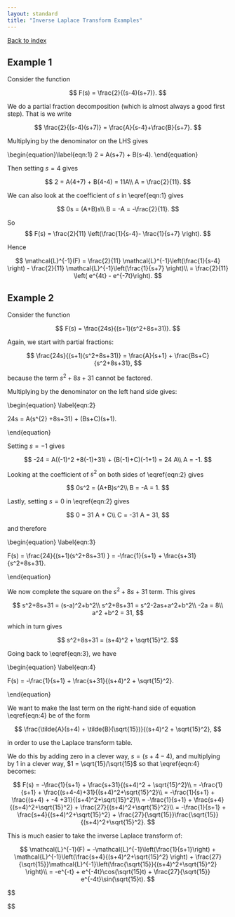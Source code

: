 ```yaml
---
layout: standard
title: "Inverse Laplace Transform Examples"
---
```




[Back to index](/../index.md)



## Example 1

Consider the function 


$$
F(s) = \frac{2}{(s-4)(s+7)}.
$$


We do a partial fraction decomposition (which is almost always a good first step). That is we write


$$
\frac{2}{(s-4)(s+7)} = \frac{A}{s-4}+\frac{B}{s+7}.
$$


Multiplying by the denominator on the LHS gives



\begin{equation}\label{eqn:1}
2 = A(s+7) + B(s-4).
\end{equation}



Then setting $s = 4$ gives 


$$
2 = A(4+7) + B(4-4) = 11A\\
A = \frac{2}{11}.
$$


We can also look at the coefficient of $s$  in \eqref{eqn:1} gives


$$
0s = (A+B)s\\
B = -A = -\frac{2}{11}.
$$


So
$$
F(s) = \frac{2}{11} \left(\frac{1}{s-4}- \frac{1}{s+7} \right).
$$




Hence


$$
\mathcal{L}^{-1}(F) = \frac{2}{11} \mathcal{L}^{-1}\left(\frac{1}{s-4} \right) - \frac{2}{11} \mathcal{L}^{-1}\left(\frac{1}{s+7} \right)\\
= \frac{2}{11} \left( e^{4t} - e^{-7t}\right).
$$




## Example 2



Consider the function


$$
F(s) = \frac{24s}{(s+1)(s^2+8s+31)}.
$$




Again, we start with partial fractions:


$$
\frac{24s}{(s+1)(s^2+8s+31)} = \frac{A}{s+1} + \frac{Bs+C}{s^2+8s+31},
$$


because the term $s^2+8s+31$ cannot be factored.



Multiplying by the denominator on the left hand side gives:



\begin{equation} \label{eqn:2}

24s = A(s^{2} +8s+31) + (Bs+C)(s+1).

\end{equation}



Setting $s = -1$ gives


$$
-24 = A((-1)^2 +8(-1)+31) + (B(-1)+C)(-1+1) = 24 A\\
A = -1.
$$


Looking at the coefficient of $s^2$ on both sides of \eqref{eqn:2} gives


$$
0s^2 = (A+B)s^2\\
B = -A = 1.
$$


Lastly, setting $s = 0$ in \eqref{eqn:2} gives


$$
0 = 31 A + C\\
C = -31 A = 31,
$$


and therefore



\begin{equation} \label{eqn:3}

F(s) = \frac{24}{(s+1)(s^2+8s+31) } = -\frac{1}{s+1} + \frac{s+31}{s^2+8s+31}.

\end{equation}





We now complete the square on the $s^2+8s+31$ term. This gives


$$
s^2+8s+31 = (s-a)^2+b^2\\
s^2+8s+31 = s^2-2as+a^2+b^2\\
-2a = 8\\
a^2 +b^2 = 31,
$$


which in turn gives


$$
s^2+8s+31 = (s+4)^2 + \sqrt{15}^2.
$$




Going back to \eqref{eqn:3}, we have



\begin{equation} \label{eqn:4}

F(s) = -\frac{1}{s+1} + \frac{s+31}{(s+4)^2 + \sqrt{15}^2}.

\end{equation}



We want to make the last term on the right-hand side of equation \eqref{eqn:4} be of the form


$$
\frac{\tilde{A}(s+4) + \tilde{B}(\sqrt{15})}{(s+4)^2 + \sqrt{15}^2},
$$


in order to use the Laplace transform table.



We do this by adding zero in a clever way, $s = (s+4-4)$, and multiplying by 1 in a clever way, $1 = \sqrt{15}/\sqrt{15}$ so that \eqref{eqn:4} becomes:


$$
F(s) = -\frac{1}{s+1} + \frac{s+31}{(s+4)^2 + \sqrt{15}^2}\\
= -\frac{1}{s+1} + \frac{(s+4-4)+31}{(s+4)^2+\sqrt{15}^2}\\
= -\frac{1}{s+1} + \frac{(s+4) + -4 +31}{(s+4)^2+\sqrt{15}^2}\\
= -\frac{1}{s+1} + \frac{s+4}{(s+4)^2+\sqrt{15}^2} + \frac{27}{(s+4)^2+\sqrt{15}^2}\\
= -\frac{1}{s+1} + \frac{s+4}{(s+4)^2+\sqrt{15}^2} + \frac{27}{\sqrt{15}}\frac{\sqrt{15}}{(s+4)^2+\sqrt{15}^2}.
$$


This is much easier to take the inverse Laplace transform of:


$$
\mathcal{L}^{-1}(F) = -\mathcal{L}^{-1}\left(\frac{1}{s+1}\right) + \mathcal{L}^{-1}\left(\frac{s+4}{(s+4)^2+\sqrt{15}^2} \right) + \frac{27}{\sqrt{15}}\mathcal{L}^{-1}\left(\frac{\sqrt{15}}{(s+4)^2+\sqrt{15}^2}  \right)\\
= -e^{-t} + e^{-4t}\cos(\sqrt{15}t) + \frac{27}{\sqrt{15}} e^{-4t}\sin(\sqrt{15}t).
$$









$$

$$


